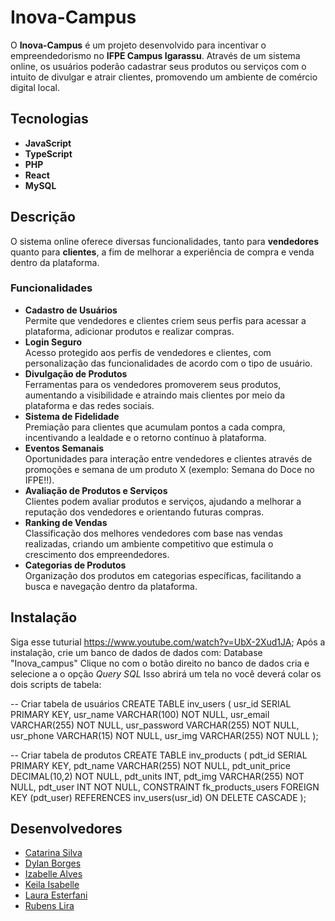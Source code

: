 # Inova-Campus

O **Inova-Campus** é um projeto desenvolvido para incentivar o empreendedorismo no **IFPE Campus Igarassu**. Através de um sistema online, os usuários poderão cadastrar seus produtos ou serviços com o intuito de divulgar e atrair clientes, promovendo um ambiente de comércio digital local.

## Tecnologias

- **JavaScript**
- **TypeScript**
- **PHP**
- **React**
- **MySQL**

## Descrição

O sistema online oferece diversas funcionalidades, tanto para **vendedores** quanto para **clientes**, a fim de melhorar a experiência de compra e venda dentro da plataforma.

### Funcionalidades

- **Cadastro de Usuários**  
  Permite que vendedores e clientes criem seus perfis para acessar a plataforma, adicionar produtos e realizar compras.
- **Login Seguro**  
  Acesso protegido aos perfis de vendedores e clientes, com personalização das funcionalidades de acordo com o tipo de usuário.
- **Divulgação de Produtos**  
  Ferramentas para os vendedores promoverem seus produtos, aumentando a visibilidade e atraindo mais clientes por meio da plataforma e das redes sociais.
- **Sistema de Fidelidade**  
  Premiação para clientes que acumulam pontos a cada compra, incentivando a lealdade e o retorno contínuo à plataforma.
- **Eventos Semanais**  
  Oportunidades para interação entre vendedores e clientes através de promoções e semana de um produto X (exemplo: Semana do Doce no IFPE!!).
- **Avaliação de Produtos e Serviços**  
  Clientes podem avaliar produtos e serviços, ajudando a melhorar a reputação dos vendedores e orientando futuras compras.
- **Ranking de Vendas**  
  Classificação dos melhores vendedores com base nas vendas realizadas, criando um ambiente competitivo que estimula o crescimento dos empreendedores.
- **Categorias de Produtos**  
  Organização dos produtos em categorias específicas, facilitando a busca e navegação dentro da plataforma.

## Instalação

  Siga esse tuturial https://www.youtube.com/watch?v=UbX-2Xud1JA;
  Após a instalação, crie um banco de dados de dados com:
    Database "Inova_campus"
  Clique no com o botão direito no banco de dados cria e  selecione a o opção *Query SQL*
  Isso abrirá um tela no você deverá colar os dois scripts de tabela:

  -- Criar tabela de usuários
CREATE TABLE inv_users (
    usr_id SERIAL PRIMARY KEY,
    usr_name VARCHAR(100) NOT NULL,
    usr_email VARCHAR(255) NOT NULL,
    usr_password VARCHAR(255) NOT NULL,
    usr_phone VARCHAR(15) NOT NULL,
    usr_img VARCHAR(255) NOT NULL
);

-- Criar tabela de produtos
CREATE TABLE inv_products (
    pdt_id SERIAL PRIMARY KEY,
    pdt_name VARCHAR(255) NOT NULL,
    pdt_unit_price DECIMAL(10,2) NOT NULL, 
    pdt_units INT,
    pdt_img VARCHAR(255) NOT NULL,
    pdt_user INT NOT NULL,
    CONSTRAINT fk_products_users FOREIGN KEY (pdt_user) REFERENCES inv_users(usr_id) ON DELETE CASCADE
);
  
## Desenvolvedores

- [Catarina Silva](mailto:catarinasouzasilvao@gmail.com)
- [Dylan Borges](mailto:dylanborges06@gmail.com)
- [Izabelle Alves](mailto:izabelle.alvesbl@gmail.com)
- [Keila Isabelle](mailto:keiila_isabelle@outlook.com)
- [Laura Esterfani](mailto:lauraestefa4@gmail.com)
- [Rubens Lira](mailto:rubenslira371@gmail.com)

